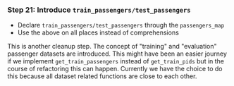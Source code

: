### Step 21: Introduce `train_passengers/test_passengers`

- Declare `train_passengers/test_passengers` through the `passengers_map`
- Use the above on all places instead of comprehensions

This is another cleanup step. The concept of "training" and "evaluation" passenger datasets are introduced. This might have been an easier journey if we implement `get_train_passengers` instead of `get_train_pids` but in the course of refactoring this can happen. Currently we have the choice to do this because all dataset related functions are close to each other.
